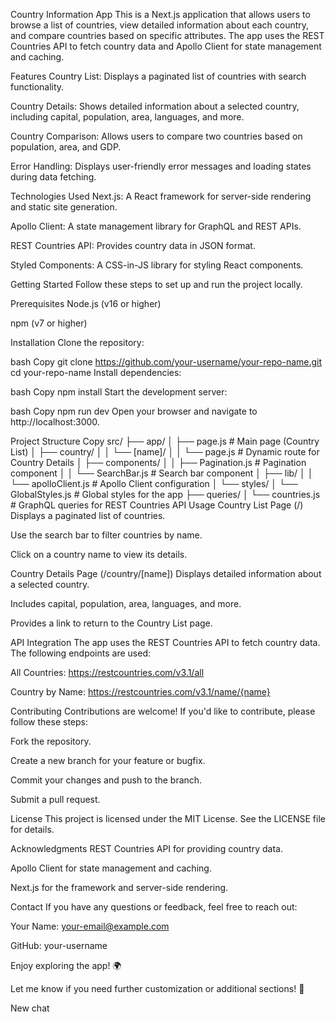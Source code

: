 Country Information App
This is a Next.js application that allows users to browse a list of countries, view detailed information about each country, and compare countries based on specific attributes. The app uses the REST Countries API to fetch country data and Apollo Client for state management and caching.

Features
Country List: Displays a paginated list of countries with search functionality.

Country Details: Shows detailed information about a selected country, including capital, population, area, languages, and more.

Country Comparison: Allows users to compare two countries based on population, area, and GDP.

Error Handling: Displays user-friendly error messages and loading states during data fetching.

Technologies Used
Next.js: A React framework for server-side rendering and static site generation.

Apollo Client: A state management library for GraphQL and REST APIs.

REST Countries API: Provides country data in JSON format.

Styled Components: A CSS-in-JS library for styling React components.

Getting Started
Follow these steps to set up and run the project locally.

Prerequisites
Node.js (v16 or higher)

npm (v7 or higher)

Installation
Clone the repository:

bash
Copy
git clone https://github.com/your-username/your-repo-name.git
cd your-repo-name
Install dependencies:

bash
Copy
npm install
Start the development server:

bash
Copy
npm run dev
Open your browser and navigate to http://localhost:3000.

Project Structure
Copy
src/
├── app/
│   ├── page.js                # Main page (Country List)
│   ├── country/
│   │   └── [name]/
│   │       └── page.js        # Dynamic route for Country Details
│   ├── components/
│   │   ├── Pagination.js      # Pagination component
│   │   └── SearchBar.js       # Search bar component
│   ├── lib/
│   │   └── apolloClient.js    # Apollo Client configuration
│   └── styles/
│       └── GlobalStyles.js    # Global styles for the app
├── queries/
│   └── countries.js           # GraphQL queries for REST Countries API
Usage
Country List Page (/)
Displays a paginated list of countries.

Use the search bar to filter countries by name.

Click on a country name to view its details.

Country Details Page (/country/[name])
Displays detailed information about a selected country.

Includes capital, population, area, languages, and more.

Provides a link to return to the Country List page.

API Integration
The app uses the REST Countries API to fetch country data. The following endpoints are used:

All Countries: https://restcountries.com/v3.1/all

Country by Name: https://restcountries.com/v3.1/name/{name}

Contributing
Contributions are welcome! If you'd like to contribute, please follow these steps:

Fork the repository.

Create a new branch for your feature or bugfix.

Commit your changes and push to the branch.

Submit a pull request.

License
This project is licensed under the MIT License. See the LICENSE file for details.

Acknowledgments
REST Countries API for providing country data.

Apollo Client for state management and caching.

Next.js for the framework and server-side rendering.

Contact
If you have any questions or feedback, feel free to reach out:

Your Name: your-email@example.com

GitHub: your-username

Enjoy exploring the app! 🌍

Let me know if you need further customization or additional sections! 🚀

New chat
